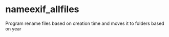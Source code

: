 # nameexif_allfiles
Program rename files based on creation time and moves it to folders based on year
